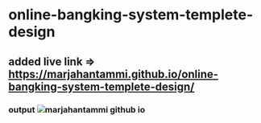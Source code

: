 # online-bangking-system-templete-design

## added live link => https://marjahantammi.github.io/online-bangking-system-templete-design/

### output ![marjahantammi github io](https://user-images.githubusercontent.com/70445883/212669701-0b070426-80d8-42cf-8769-c0f05834bdb2.png)
